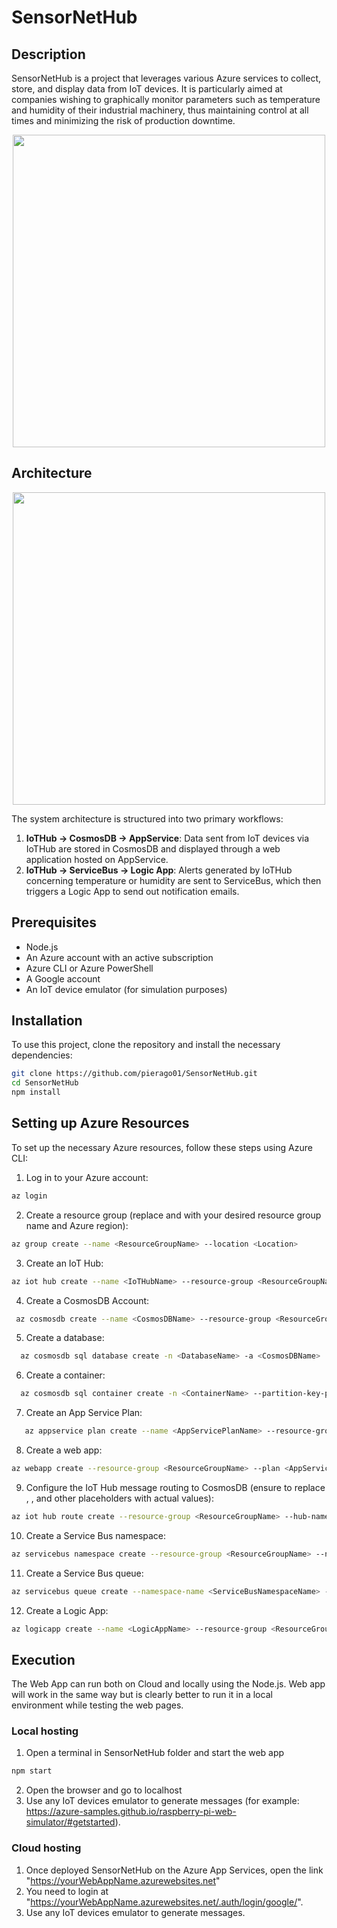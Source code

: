 # SensorNetHub

## Description
SensorNetHub is a project that leverages various Azure services to collect, store, and display data from IoT devices. It is particularly aimed at companies wishing to graphically monitor parameters such as temperature and humidity of their industrial machinery, thus maintaining control at all times and minimizing the risk of production downtime.
<p align='center'> 
    <img width="500" src="https://github.com/pierago01/SensorNetHub/assets/81223389/fd718d4b-6f26-40d9-b000-1fc5ac111681">
</p>

## Architecture
<p align='center'> 
    <img width="500" src="https://github.com/pierago01/SensorNetHub/assets/81223389/1c98b930-5187-4155-a352-f0bc85f4f0c9">
</p>
The system architecture is structured into two primary workflows:

1. **IoTHub -> CosmosDB -> AppService**: Data sent from IoT devices via IoTHub are stored in CosmosDB and displayed through a web application hosted on AppService.
2. **IoTHub -> ServiceBus -> Logic App**: Alerts generated by IoTHub concerning temperature or humidity are sent to ServiceBus, which then triggers a Logic App to send out notification emails.

## Prerequisites
- Node.js
- An Azure account with an active subscription
- Azure CLI or Azure PowerShell
- A Google account
- An IoT device emulator (for simulation purposes)

## Installation
To use this project, clone the repository and install the necessary dependencies:

```bash
git clone https://github.com/pierago01/SensorNetHub.git
cd SensorNetHub
npm install
```
## Setting up Azure Resources 
To set up the necessary Azure resources, follow these steps using Azure CLI:
1. Log in to your Azure account:
   
 ```bash
 az login
  ```
2. Create a resource group (replace <ResourceGroupName> and <Location> with your desired resource group name and Azure region):
   
```bash
az group create --name <ResourceGroupName> --location <Location>
 ```
3. Create an IoT Hub:
   
```bash
az iot hub create --name <IoTHubName> --resource-group <ResourceGroupName> --sku B1
```
4. Create a CosmosDB Account:
   
 ```bash
  az cosmosdb create --name <CosmosDBName> --resource-group <ResourceGroupName>
   ```
5. Create a database:
   
```bash
  az cosmosdb sql database create -n <DatabaseName> -a <CosmosDBName>  -g <ResourceGroupName>
   ```
6. Create a container:
   
```bash
  az cosmosdb sql container create -n <ContainerName> --partition-key-path "/Tenantid" -d <DatabaseName> -a <CosmosDBName> -g <ResourceGroupName>
   ```
7. Create an App Service Plan:
   
```bash
   az appservice plan create --name <AppServicePlanName> --resource-group <ResourceGroupName> --sku B1 --is-linux
```
8. Create a web app:
   
```bash
az webapp create --resource-group <ResourceGroupName> --plan <AppServicePlanName> --name <WebAppName> --runtime "NODE|20-lts"
```
9. Configure the IoT Hub message routing to CosmosDB (ensure to replace <EndpointName>, <CosmosDBCollectionName>, and other placeholders with actual values):
    
```bash
az iot hub route create --resource-group <ResourceGroupName> --hub-name <IoTHubName> --source-type DeviceMessages --endpoint-name <EndpointName> --entity-path <CosmosDBCollectionName> --condition "message-type = 'telemetry'"
```
10. Create a Service Bus namespace:
    
```bash
az servicebus namespace create --resource-group <ResourceGroupName> --name <ServiceBusNamespaceName> --location <Location>
```
11. Create a Service Bus queue:
    
```bash
az servicebus queue create --namespace-name <ServiceBusNamespaceName> --name <QueueName> --resource-group <ResourceGroupName>
```
12. Create a Logic App:
    
```bash
az logicapp create --name <LogicAppName> --resource-group <ResourceGroupName> --location <Location>
```
## Execution
The Web App can run both on Cloud and locally using the Node.js. Web app will work in the same way but is clearly better to run it in a local environment while testing the web pages.
### Local hosting
1. Open a terminal in SensorNetHub folder and start the web app
```bash
npm start
```
2. Open the browser and go to localhost
3. Use any IoT devices emulator to generate messages (for example: https://azure-samples.github.io/raspberry-pi-web-simulator/#getstarted).
### Cloud hosting
1. Once deployed SensorNetHub on the Azure App Services, open the link "https://yourWebAppName.azurewebsites.net"
2. You need to login at "https://yourWebAppName.azurewebsites.net/.auth/login/google/".
3. Use any IoT devices emulator to generate messages.
